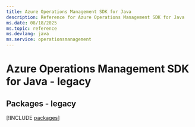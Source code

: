 ```yaml
---
title: Azure Operations Management SDK for Java
description: Reference for Azure Operations Management SDK for Java
ms.date: 08/18/2025
ms.topic: reference
ms.devlang: java
ms.service: operationsmanagement
---
```

# Azure Operations Management SDK for Java - legacy
## Packages - legacy
[!INCLUDE [packages](operations-management-index.md)]
